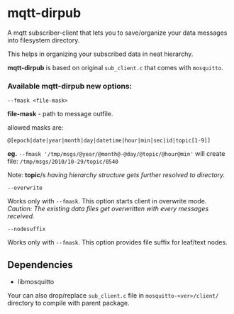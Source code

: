 mqtt-dirpub
===========

A mqtt subscriber-client that lets you to save/organize your data messages into filesystem directory.

This helps in organizing your subscribed data in neat hierarchy.

**mqtt-dirpub** is based on original `sub_client.c` that comes with `mosquitto`.

### Available mqtt-dirpub **new** options:

`--fmask <file-mask>`

**file-mask** - path to message outfile.

allowed masks are:

`@[epoch|date|year|month|day|datetime|hour|min|sec|id|topic[1-9]]`

**eg.**
`--fmask '/tmp/msgs/@year/@month@-@day/@topic/@hour@min'`
will create file: 
`/tmp/msgs/2010/10-29/topic/0540`

Note: **topic**/s *having hierarchy structure gets further resolved to directory.*

`--overwrite`

Works only with `--fmask`. This option starts client in overwrite mode.
*Caution: The existing data files get overwritten with every messages received.*

`--nodesuffix`

Works only with `--fmask`. This option provides file suffix for leaf/text nodes.


Dependencies
-------------
- libmosquitto

Your can also drop/replace `sub_client.c` file in `mosquitto-<ver>/client/` directory
to compile with parent package.

